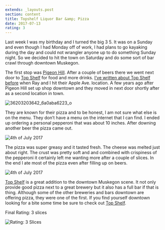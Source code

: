 ```yaml
---
extends: _layouts.post
section: content
title: Topshelf Liquor Bar &amp; Pizza
date: 2017-07-13
rating: 3
---
```


Last week I was my birthday and I turned the big 3 5. It was on a Sunday and even though I had Monday off of work, I had plans to go kayaking during the day and could not wrangler anyone up to do something Sunday night. So we decided to hit the town on Saturday and do some sort of bar crawl through downtown Muskegon.

The first stop was [Pigeon Hill](http://pigeonhillbrew.com). After a couple of beers there we went next door to [Top Shelf](https://www.facebook.com/pages/Top-Shelf-Downtown/421714761315792) for food and more drinks. [I’ve written about Top Shelf before](http://joeymarinara.com/post/39438321746/top-shelf-pizza-pub) when Ray and I hit their Apple Ave. location. A few years ago after Pigeon Hill set up shop downtown and they moved in next door shortly after as a second location in town.

![36203203642_6a0aba6223_o](https://farm5.staticflickr.com/4352/36234943611_23c2b40fed.jpg)

They are known for their pizza and to be honest, I am not sure what else is on the menu. They don’t have a menu on the internet that I can find. I ended up ordering a personal pepperoni that was about 10 inches. After downing another beer the pizza came out.

![4th of July 2017](https://farm5.staticflickr.com/4253/35730991691_01c10d64c3.jpg)

The pizza was super greasy and it tasted fresh. The cheese was melted just about right. The crust was pretty soft and and combined with crispiness of the pepperoni it certainly left me wanting more after a couple of slices. In the end I ate most of the pizza even after filling up on beers.

![4th of July 2017](https://farm5.staticflickr.com/4256/35053438143_d0b943fc07.jpg)

[Top Shelf](https://www.facebook.com/pages/Top-Shelf-Downtown/421714761315792) is a great addition to the downtown Muskegon scene. It not only provide good pizza next to a great brewery but it also has a full bar if that is thing. Although some of the other breweries and bars downtown are offering pizza, they were one of the first. If you find yourself downtown looking for a bite some time be sure to check out [Top Shelf](https://www.facebook.com/pages/Top-Shelf-Downtown/421714761315792).

Final Rating: 3 slices

![Rating: 3 Slices](/assets/img/pizza3_sm.jpg)